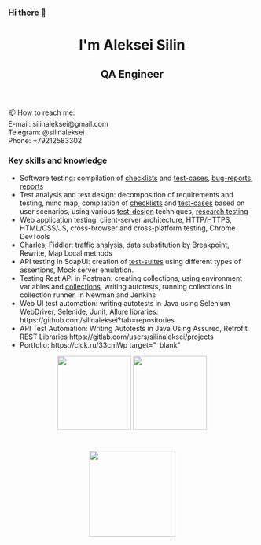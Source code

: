 ### Hi there 👋
<header>
		<h1>I'm Aleksei Silin</h1>
    <h2>QA Engineer</h2>
	</header>
📫 How to reach me:<br>
E-mail: silinaleksei@gmail.com<br>
Telegram: @silinaleksei<br>
Phone: +79212583302

<section>
			<h3>Key skills and knowledge</h3>
			<ul>
				<li>Software testing: compilation of <a href="https://docs.google.com/spreadsheets/d/1Fy8mnzHLruHsizijiNqcV6texJXZMQxpV9gHWjOw6ss/edit?usp=share_link">checklists</a> and <a href="https://docs.google.com/spreadsheets/d/1aTUtlOPnWgBEGL1oo8FCIVXbvJ6GB6n5/edit?usp=share_link&ouid=111934734760681617000&rtpof=true&sd=true">test-cases</a>, <a href="https://docs.google.com/spreadsheets/d/1zSLgzq7CQOGXdNJXKIr60EwTNURc886tBbFcDo4iUGs/edit?usp=share_link">bug-reports</a>, <a href="https://docs.google.com/document/d/1DtrFu4LSFVt7hgftbIuKZrzQ4TlIqpFvmpkcnfn32-I/edit?usp=share_link">reports</a></li>
				<li>Test analysis and test design: decomposition of requirements and testing, mind map, compilation of <a href="https://docs.google.com/spreadsheets/d/1Fy8mnzHLruHsizijiNqcV6texJXZMQxpV9gHWjOw6ss/edit?usp=share_link">checklists</a> and <a href="https://docs.google.com/spreadsheets/d/149Wj9tD8ROatYBBF8KEXTv8LOf0tPGQ6e5z6t5Z096Y/edit?usp=sharing">test-cases</a> based on user scenarios, using various <a href="https://docs.google.com/spreadsheets/d/149Wj9tD8ROatYBBF8KEXTv8LOf0tPGQ6e5z6t5Z096Y/edit?usp=sharing">test-design</a> techniques, <a href="https://docs.google.com/document/d/1Ni9Vdqtfc_vwaoWvMirihVPRAb0zLBVY/edit?usp=sharing&ouid=111934734760681617000&rtpof=true&sd=true">research testing</a></li>
				<li>Web application testing: client-server architecture, HTTP/HTTPS, HTML/CSS/JS, cross-browser and cross-platform testing, Chrome DevTools</li>
				<li>Charles, Fiddler: traffic analysis, data substitution by Breakpoint, Rewrite, Map Local methods</li>
				<li>API testing in SoapUI: creation of <a href="https://drive.google.com/drive/folders/1_uWSl9mZUA4k0JP1tS_HmguqasAXf59Q?usp=share_link">test-suites</a> using different types of assertions, Mock server emulation.</li>
				<li>Testing Rest API in Postman: creating collections, using environment variables and <a href="https://drive.google.com/drive/folders/1sTMJ8OpiYzfend3TmPoWQj-zEx8CHKe8?usp=share_link">collections</a>, writing autotests, running collections in collection runner, in Newman and Jenkins</li>
				<li>Web UI test automation: writing autotests in Java using Selenium WebDriver, Selenide, Junit, Allure libraries: https://github.com/silinaleksei?tab=repositories</li>
				<li>API Test Automation: Writing Autotests in Java Using Assured, Retrofit REST Libraries https://gitlab.com/users/silinaleksei/projects</li>
				<li>Portfolio: https://clck.ru/33cmWp target="_blank"</li>
			</ul>
		</section>
    
 <p align='center'>
   <a href="https://github-readme-stats.vercel.app/api?username=silinaleksei&show_icons=true&count_private=true">
       <img height=150 src="https://github-readme-stats.vercel.app/api?username=silinaleksei&show_icons=true&count_private=true"/></a>
   <a href="https://github.com/silinaleksei/github-readme-stats">
       <img height=150 src="https://github-readme-stats.vercel.app/api/top-langs/?username=silinaleksei&layout=compact"/></a>
</p>
<div align="center" style="margin: 40px 0">
   <a href="https://github.com/silinaleksei/github-profile-views-counter">
       <img width="175px" src="https://komarev.com/ghpvc/?username=silinaleksei&color=DE002D">
   </a>
</div>
